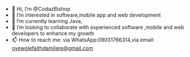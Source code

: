 - 👋 Hi, I’m @CodazBishop
- 👀 I’m interested in software,mobile app and web development
- 🌱 I’m currently learning Java,
- 💞️ I’m looking to collaborate with experienced software ,mobile and web developers to enhance my growth
- 📫 How to reach me: via WhatsApp:09031766314,via email: oyewolefaithdamilare@gmail.com


<!---
CodazBishop/CodazBishop is a ✨ special ✨ repository because its `README.md` (this file) appears on your GitHub profile.
You can click the Preview link to take a look at your changes.
--->

